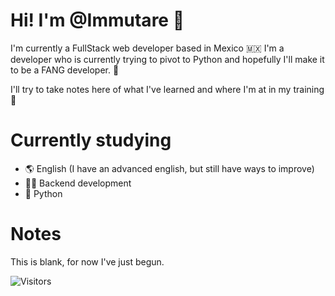 Hi! I'm @Immutare  👋
=============

I'm currently a FullStack web developer based in Mexico 🇲🇽
I'm a developer who is currently trying to pivot to Python and hopefully I'll make it to be a FANG developer. 🧐

I'll try to take notes here of what I've learned and where I'm at in my training 🦾

Currently studying
=============
- 🌎 English (I have an advanced english, but still have ways to improve)
- 👨‍💻 Backend development
- 🐍 Python


Notes
=============
This is blank, for now I've just begun.


![Visitors](https://visitor-badge.laobi.icu/badge?page_id=Immutare.Immutare)

<!---
Immutare/Immutare is a ✨ special ✨ repository because its `README.md` (this file) appears on your GitHub profile.
You can click the Preview link to take a look at your changes.

- 📫 How to reach me ...
--->
